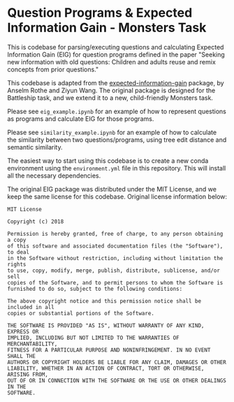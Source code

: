# Question Programs & Expected Information Gain - Monsters Task

This is codebase for parsing/executing questions and calculating Expected Information Gain (EIG) for question programs defined in the paper "Seeking new information with old questions: Children and adults reuse and remix concepts from prior questions."

This codebase is adapted from the [expected-information-gain](https://github.com/anselmrothe/EIG) package, by Anselm Rothe and Ziyun Wang. The original package is designed for the Battleship task, and we extend it to a new, child-friendly Monsters task.

Please see `eig_example.ipynb` for an example of how to represent questions as programs and calculate EIG for those programs.

Please see `similarity_example.ipynb` for an example of how to calculate the similarity between two questions/programs, using tree edit distance and semantic similarity.

The easiest way to start using this codebase is to create a new conda environment using the `environment.yml` file in this repository. This will install all the necessary dependencies.

The original EIG package was distributed under the MIT License, and we keep the same license for this codebase. Original license information below:

```
MIT License

Copyright (c) 2018 

Permission is hereby granted, free of charge, to any person obtaining a copy
of this software and associated documentation files (the "Software"), to deal
in the Software without restriction, including without limitation the rights
to use, copy, modify, merge, publish, distribute, sublicense, and/or sell
copies of the Software, and to permit persons to whom the Software is
furnished to do so, subject to the following conditions:

The above copyright notice and this permission notice shall be included in all
copies or substantial portions of the Software.

THE SOFTWARE IS PROVIDED "AS IS", WITHOUT WARRANTY OF ANY KIND, EXPRESS OR
IMPLIED, INCLUDING BUT NOT LIMITED TO THE WARRANTIES OF MERCHANTABILITY,
FITNESS FOR A PARTICULAR PURPOSE AND NONINFRINGEMENT. IN NO EVENT SHALL THE
AUTHORS OR COPYRIGHT HOLDERS BE LIABLE FOR ANY CLAIM, DAMAGES OR OTHER
LIABILITY, WHETHER IN AN ACTION OF CONTRACT, TORT OR OTHERWISE, ARISING FROM,
OUT OF OR IN CONNECTION WITH THE SOFTWARE OR THE USE OR OTHER DEALINGS IN THE
SOFTWARE.
```

